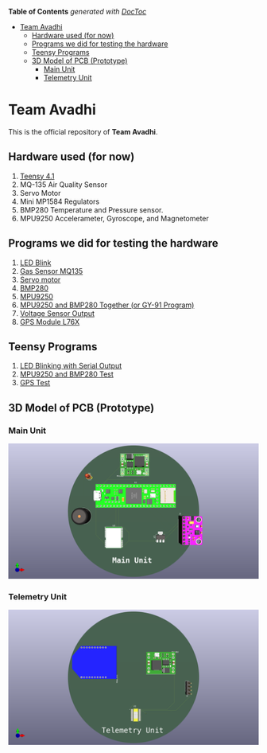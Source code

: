 <!-- START doctoc generated TOC please keep comment here to allow auto update -->
<!-- DON'T EDIT THIS SECTION, INSTEAD RE-RUN doctoc TO UPDATE -->
**Table of Contents**  *generated with [DocToc](https://github.com/thlorenz/doctoc)*

- [Team Avadhi](#team-avadhi)
  - [Hardware used (for now)](#hardware-used-for-now)
  - [Programs we did for testing the hardware](#programs-we-did-for-testing-the-hardware)
  - [Teensy Programs](#teensy-programs)
  - [3D Model of PCB (Prototype)](#3d-model-of-pcb-prototype)
    - [Main Unit](#main-unit)
    - [Telemetry Unit](#telemetry-unit)

<!-- END doctoc generated TOC please keep comment here to allow auto update -->

# Team Avadhi 

This is the official repository of **Team Avadhi**. 

## Hardware used (for now)

1. [Teensy 4.1](Teensy_Pinout.png)
2. MQ-135 Air Quality Sensor
3. Servo Motor 
4. Mini MP1584 Regulators 
5. BMP280 Temperature and Pressure sensor. 
6. MPU9250 Accelerameter, Gyroscope, and Magnetometer

## Programs we did for testing the hardware

1. [LED Blink](Programs/README.md)
2. [Gas Sensor MQ135](Programs/README.md)
3. [Servo motor](Programs/README.md)
4. [BMP280](Programs/README.md)
5. [MPU9250](Programs/README.md)
6. [MPU9250 and BMP280 Together (or GY-91 Program)](Programs/README.md)
7. [Voltage Sensor Output](Programs/README.md)
8. [GPS Module L76X](Programs/README.md)

## Teensy Programs 
1. [LED Blinking with Serial Output](Programs/README.md)
2. [MPU9250 and BMP280 Test](Programs/README.md)
3. [GPS Test](Programs/README.md)

## 3D Model of PCB (Prototype)

### Main Unit 

![Main Unit](Prototype_Images_PDF/Main_Unit.png)

### Telemetry Unit 

![Telemetry Unit](Prototype_Images_PDF/Telemetry_Unit.png)


